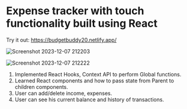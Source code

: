 # Expense tracker with touch functionality built using React
Try it out:  https://budgetbuddy20.netlify.app/

![Screenshot 2023-12-07 212203](https://github.com/usaketh/BudgetBuddy/assets/64151405/ded425eb-6d3d-48d2-b8cb-62bd9b705fe3)

![Screenshot 2023-12-07 212222](https://github.com/usaketh/BudgetBuddy/assets/64151405/ed5e701c-2ad5-4aa8-8ce9-e58ce363b80f)


1. Implemented React Hooks, Context API to perform Global functions.
2. Learned React components and how to pass state from Parent to children components.
3. User can add/delete income, expenses.
4. User can see his current balance and history of transactions.
